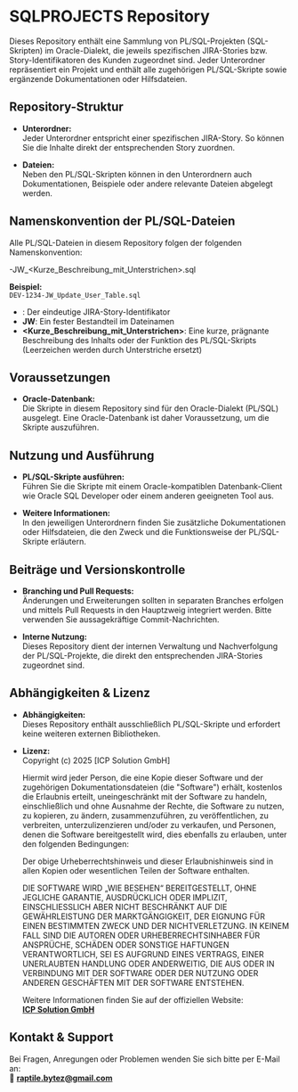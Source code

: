 # SQLPROJECTS Repository

Dieses Repository enthält eine Sammlung von PL/SQL-Projekten (SQL-Skripten) im Oracle-Dialekt, die jeweils spezifischen JIRA-Stories bzw. Story-Identifikatoren des Kunden zugeordnet sind. Jeder Unterordner repräsentiert ein Projekt und enthält alle zugehörigen PL/SQL-Skripte sowie ergänzende Dokumentationen oder Hilfsdateien.

## Repository-Struktur

- **Unterordner:**  
  Jeder Unterordner entspricht einer spezifischen JIRA-Story. So können Sie die Inhalte direkt der entsprechenden Story zuordnen.

- **Dateien:**  
  Neben den PL/SQL-Skripten können in den Unterordnern auch Dokumentationen, Beispiele oder andere relevante Dateien abgelegt werden.

## Namenskonvention der PL/SQL-Dateien

Alle PL/SQL-Dateien in diesem Repository folgen der folgenden Namenskonvention:

<Storynummer>-JW_<Kurze_Beschreibung_mit_Unterstrichen>.sql


**Beispiel:**  
`DEV-1234-JW_Update_User_Table.sql`

- **<Storynummer>**: Der eindeutige JIRA-Story-Identifikator  
- **JW**: Ein fester Bestandteil im Dateinamen  
- **<Kurze_Beschreibung_mit_Unterstrichen>**: Eine kurze, prägnante Beschreibung des Inhalts oder der Funktion des PL/SQL-Skripts (Leerzeichen werden durch Unterstriche ersetzt)

## Voraussetzungen

- **Oracle-Datenbank:**  
  Die Skripte in diesem Repository sind für den Oracle-Dialekt (PL/SQL) ausgelegt. Eine Oracle-Datenbank ist daher Voraussetzung, um die Skripte auszuführen.

## Nutzung und Ausführung

- **PL/SQL-Skripte ausführen:**  
  Führen Sie die Skripte mit einem Oracle-kompatiblen Datenbank-Client wie Oracle SQL Developer oder einem anderen geeigneten Tool aus.

- **Weitere Informationen:**  
  In den jeweiligen Unterordnern finden Sie zusätzliche Dokumentationen oder Hilfsdateien, die den Zweck und die Funktionsweise der PL/SQL-Skripte erläutern.

## Beiträge und Versionskontrolle

- **Branching und Pull Requests:**  
  Änderungen und Erweiterungen sollten in separaten Branches erfolgen und mittels Pull Requests in den Hauptzweig integriert werden. Bitte verwenden Sie aussagekräftige Commit-Nachrichten.

- **Interne Nutzung:**  
  Dieses Repository dient der internen Verwaltung und Nachverfolgung der PL/SQL-Projekte, die direkt den entsprechenden JIRA-Stories zugeordnet sind.

## Abhängigkeiten & Lizenz

- **Abhängigkeiten:**  
  Dieses Repository enthält ausschließlich PL/SQL-Skripte und erfordert keine weiteren externen Bibliotheken.

- **Lizenz:**  
  Copyright (c) 2025 [ICP Solution GmbH]

  Hiermit wird jeder Person, die eine Kopie dieser Software und der zugehörigen Dokumentationsdateien (die "Software") erhält, kostenlos die Erlaubnis erteilt, uneingeschränkt mit der Software zu handeln, einschließlich und ohne Ausnahme der Rechte, die Software zu nutzen, zu kopieren, zu ändern, zusammenzuführen, zu veröffentlichen, zu verbreiten, unterzulizenzieren und/oder zu verkaufen, und Personen, denen die Software bereitgestellt wird, dies ebenfalls zu erlauben, unter den folgenden Bedingungen:

  Der obige Urheberrechtshinweis und dieser Erlaubnishinweis sind in allen Kopien oder wesentlichen Teilen der Software enthalten.

  DIE SOFTWARE WIRD „WIE BESEHEN“ BEREITGESTELLT, OHNE JEGLICHE GARANTIE, AUSDRÜCKLICH ODER IMPLIZIT, EINSCHLIESSLICH ABER NICHT BESCHRÄNKT AUF DIE GEWÄHRLEISTUNG DER MARKTGÄNGIGKEIT, DER EIGNUNG FÜR EINEN BESTIMMTEN ZWECK UND DER NICHTVERLETZUNG. IN KEINEM FALL SIND DIE AUTOREN ODER URHEBERRECHTSINHABER FÜR ANSPRÜCHE, SCHÄDEN ODER SONSTIGE HAFTUNGEN VERANTWORTLICH, SEI ES AUFGRUND EINES VERTRAGS, EINER UNERLAUBTEN HANDLUNG ODER ANDERWEITIG, DIE AUS ODER IN VERBINDUNG MIT DER SOFTWARE ODER DER NUTZUNG ODER ANDEREN GESCHÄFTEN MIT DER SOFTWARE ENTSTEHEN.

  Weitere Informationen finden Sie auf der offiziellen Website:  
  **[ICP Solution GmbH](https://www.icpsolution.com)**

## Kontakt & Support

Bei Fragen, Anregungen oder Problemen wenden Sie sich bitte per E-Mail an:  
📩 **[raptile.bytez@gmail.com](mailto:raptile.bytez@gmail.com)**

